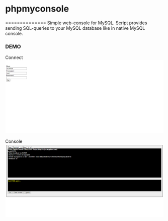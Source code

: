 # phpmyconsole
==============
Simple web-console  for MySQL. Script provides sending SQL-queries to your MySQL database like in native MySQL console.

### DEMO

Connect
![connect.png](https://github.com/dineshkummarc/phpmyconsole/blob/master/screenshot/connect.png)

Console
![console.png](https://github.com/dineshkummarc/phpmyconsole/blob/master/screenshot/console.png)